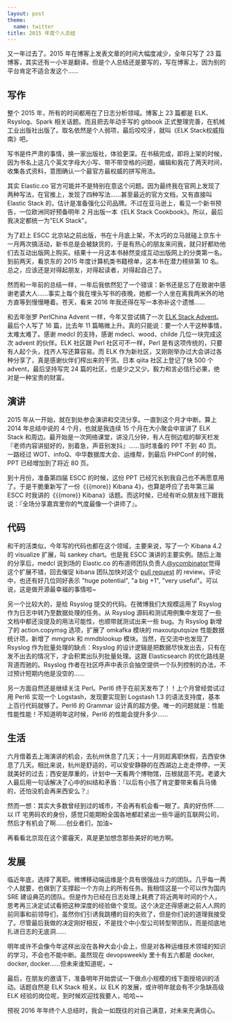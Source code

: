 ```yaml
---
layout: post
theme:
  name: twitter
title: 2015 年度个人总结
---
```


又一年过去了。2015 年在博客上发表文章的时间大幅度减少，全年只写了 23 篇博客，其实还有一小半是翻译。但是个人总结还是要写的，写在博客上，因为别的平台肯定不适合发这个……

## 写作

整个 2015 年，所有的时间都用在了日志分析领域。博客上 23 篇都是 ELK、Rsyslog、Spark 相关话题。而且把去年动手写的 gitbook 正式整理完善，在机械工业出版社出版了。取名依然是个人弱项，最后咬咬牙，就叫《ELK Stack权威指南》吧。

写书是件严肃的事情，换一家出版社，体验更深。在书稿完成，即将上架的时候，因为书名上这几个英文字母大小写、带不带空格的问题，编辑和我花了两天时间，收集各式资料，意图确认一个最官方最权威的拼写用法。

其实 Elastic.co 官方可能并不是特别在意这个问题。因为最终我在官网上发现了两种写法，在官推上，发现了四种写法……甚至最近的官方文档，又有直接叫 Elastic Stack 的，估计是准备强化公司品牌。不过在亚马逊上，看见一个新书预告，一位欧洲同好预备明年 2 月出版一本《ELK Stack Cookbook》。所以，最后我决定都统一为"ELK Stack"。

为了赶上 ESCC 北京站之前出版，书在十月底上架，不太巧的立马就碰上京东十一月两次搞活动，新书总是会被缺货的，于是有热心的朋友来问我，就只好都劝他们去互动出版网上购买。结果十一月这本书赫然变成互动出版网上的分类第一名。到前两天，看京东的 2015 年度计算机类书籍榜单，这本书在潜力榜排第 10 名。总之，应该还是对得起朋友，对得起读者，对得起自己了。

然而和一年前的总结一样，一年后我依然犯了一个错误：新书还是忘了在致谢中感谢老婆大人……事实上每个我在埋头写书的夜晚，她都一个人坐在离我两米外的地方直等到慢慢睡着。苍天，看来 2016 年我还得在写一本弥补这个遗憾……

和去年张罗 PerlChina Advent 一样，今年又尝试搞了一次 [ELK Stack Advent](http://elasticsearch.cn/topic/advent)。最后个人写了 16 篇，比去年 11 篇略微上升。真的只能说：要一个人干这种事情，太难太难了。感谢 medcl 的支持，感谢 mdecl、wood、childe 几位一块完成这次 advent 的伙伴。ELK 社区跟 Perl 社区可不一样，Perl 是有这项传统的，只要有人起个头，找齐人写还算容易。而 ELK 作为新社区，又刚刚举办过大会讲过各种分享了，真是感谢伙伴们榨出来的干货。日本 qiita 社区上登记了快 500 个 advent，最后坚持写完 24 篇的社区，也是少之又少。毅力和言必信行必果，绝对是一种宝贵的财富。

## 演讲

2015 年从一开始，就在到处参会演讲和交流分享。一直到这个月才中断。算上 2014 年总结中说的 4 个月，也就是我连续 15 个月在大小聚会中宣讲了 ELK Stack 和周边。最开始是一次网络课堂，讲没几分钟，有人在侧边框的聊天栏发『老师内容讲挺好的，别着急，声音别发抖』……当时准备的 PPT 不到 40 页。一路经过 WOT、infoQ、中华数据库大会、运维帮，到最后 PHPConf 的时候，PPT 已经增加到了将近 80 页。

到十月份，准备第四届 ESCC 的时候，这份 PPT 已经冗长到我自己也不再愿意用了。于是干脆重新写了一份《\{\{more\}\} Kibana 4》，也算是呼应了去年第三届 ESCC 时我讲的《\{\{more\}\} Kibana》话题。而这时候，已经有听众朋友线下跟我说：『全场分享嘉宾里你的气度最像一个讲师了』。

## 代码

和干的活类似，今年写的代码也都在这个领域，主要来说，写了一个 Kibana 4.2 的 visualize 扩展，叫 sankey chart。也是我 ESCC 演讲的主要实例。随后上海的分享后，medcl 说到场的 Elastic.co 的布道师团队负责人[@ycombinator](https://github.com/ycombinator)觉得这个扩展不错，回去催促 kibana 团队加快对这个 [pull request](https://github.com/elastic/kibana/pull/4832) 的 review。评论中，也还有好几位同好表示 "huge potential", "a big +1", "very useful"。可以说，这是做开源最幸福的事情啦~

另一个比较大的，是给 Rsyslog 提交的代码。在微博我们大规模运用了 Rsyslog 作为日志中转乃至数据处理的任务。从 Rsyslog 源码和测试用例集中发现了一些文档中都还没提及的用法可能性，也顺带就测试出来一些 bug。为 Rsyslog 新增了的 action.copymsg 选项，扩展了 omkafka 模块的 maxoutputqsize 性能数据统计项，新增了 mmgrok 和 mmdblookup 模块。当然，在交流中也发现了 Rsyslog 作为批量处理的缺点：Rsyslog 的设计逻辑是把数据尽快发出去，只有在发不出去的情况下，才会积累出队列批量处理。这跟 Elasticsearch 的优化路线是背道而驰的。Rsyslog 作者在社区呼声中表示会抽空提供一个队列控制的办法，不过预计短期内他是没空的……

另一方面自然还是继续关注 Perl。Perl6 终于在前天发布了！！上个月曾经尝试过用 Perl6 实现一个 Logstash，发现要实现到 Logstash 1.3 的语法支持度，基本上百行代码就够了。Perl6 的 Grammar 设计真的超方便。唯一的问题就是：性能性能性能！不知道明年这时候，Perl6 的性能会提升多少……

## 生活

六月借着去上海演讲的机会，去杭州休息了几天；十一月则趁离职休假，去西安休息了几天。相比来说，杭州是舒适的，可以安安静静的在西湖边上走走停停，一天就美好的过去；西安是厚重的，计划中一天看两个博物馆，压根就逛不完。老婆大人最后用一句话解决了心中的纠结和矛盾：『以后有小孩了肯定要带来看兵马俑的，还怕没机会再来西安么？』

然而一想：其实大多数曾经到过的城市，不会再有机会看一眼了。真的好伤怀……以 IT 宅男码农的身份，感觉只能期盼全国各地都赶紧出一些牛逼的互联网公司，然后才有机会了啊……创业者们，加油~

再看看北京现在这个雾霾天，真是更加想念那些美好的地方啊。

## 发展

临近年底，选择了离职。微博移动端运维是个具有很强战斗力的团队。几乎每一两个人就要，也做到了支撑起一个方向上的所有任务。我相信这是一个可以作为国内 SRE 建设典范的团队。但是作为已经在日志处理上耗费了将近两年时间的个人，思考再三决定试试看把这种深度的经验做个变现。这个决定还得感谢之前人人网的前同事和前领导们，虽然你们引诱我跳槽的目的失败了，但是你们说的道理我接受了。尽管最后我做的决定刚好相反，不是找个中小型公司转型带团队，而是彻底地扎进日志的无底洞……

明年或许不会像今年这样出没在各种大会小会上，但是对各种运维技术领域的知识的学习，不会也不能中断。虽然现在 devopsweekly 里十有五六都是 docker, docker, docker……但未来谁知道呢，~

最后，在朋友的邀请下，准备明年开始尝试一下做点小规模的线下面授培训的活动。话题自然是 ELK Stack 相关。以 ELK 的发展，或许明年就会有不少急缺高级 ELK 经验的岗位呢，到时候欢迎找我要人，哈哈~~

预祝 2016 年年终个人总结时，我会一如既往的对自己满意，对未来充满信心。
